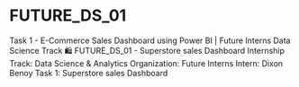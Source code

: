 # FUTURE_DS_01
Task 1 - E-Commerce Sales Dashboard using Power BI | Future Interns Data Science Track 🛍 FUTURE_DS_01 - Superstore sales Dashboard  Internship Track: Data Science &amp; Analytics Organization: Future Interns Intern: Dixon Benoy  Task 1: Superstore sales Dashboard
